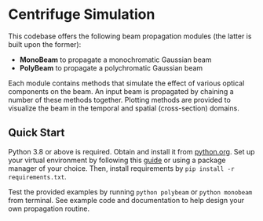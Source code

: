 # Centrifuge Simulation
This codebase offers the following beam propagation modules (the latter is built upon the former):
 * __MonoBeam__ to propagate a monochromatic Gaussian beam
 * __PolyBeam__ to propagate a polychromatic Gaussian beam
 
 Each module contains methods that simulate the effect of various optical components on the beam. An input beam is propagated by chaining a number of these methods together. Plotting methods are provided to visualize the beam in the temporal and spatial (cross-section) domains.
 
 ## Quick Start
Python 3.8 or above is required. Obtain and install it from [python.org](https://www.python.org/downloads/). Set up your virtual environment by following this [guide](https://packaging.python.org/guides/installing-using-pip-and-virtual-environments/) or using a package manager of your choice. Then, install requirements by `pip install -r requirements.txt`.

Test the provided examples by running `python polybeam` or `python monobeam` from terminal. See example code and documentation to help design your own propagation routine.
